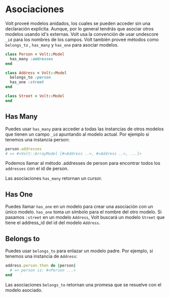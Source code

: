 # Asociaciones

Volt proveé modelos anidados, los cuales se pueden acceder sin una declaración explícita. Aunque, por lo general tendrás que asociar otros modelos usando id's externas. Volt usa la convención de usar undescore ```_id``` para los nombres de los campos. Volt también proveé métodos como ```belongs_to``` , ```has_many``` y ```has_one``` para asociar modelos.

```ruby
class Person < Volt::Model
  has_many :addresses
end

class Address < Volt::Model
  belongs_to :person
  has_one :street
end

class Street < Volt::Model
end
```

## Has Many

Puedes usar ```has_many``` para acceder a todas las instancias de otros modelos que tienen un campo ```_id``` apuntando al modelo actual. Por ejemplo si tenemos una instancia person:

```ruby
person.addresses
# => #<Volt::ArrayModel [#<Address ..>, #<Address ..>, ...]>
```

Podemos llamar al método .addresses de person para encontrar todos los ```addresses``` con el id de person.

Las asociaciones ```has_many``` retornan un cursor.

## Has One

Puedes llamar ```has_one``` en un modelo para crear una asociación con un único modelo. ```has_one``` toma un símbolo para el nombre del otro modelo. Si pasamos ```:street``` en un modelo ```Address```, Volt buscará un modelo ```Street``` que tiene el address_id del id del modelo ```Address```.

## Belongs to

Puedes usar ```belongs_to``` para enlazar un modelo padre. Por ejemplo, si tenemos una instancia de ```Address```:

```ruby
address.person.then do |person|
  # => person is: #<Person ...>
end
```

Las asociaciones ```belongs_to``` retornan una promesa que se resuelve con el modelo asociado.
